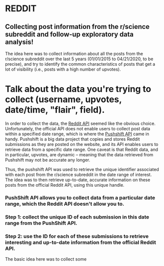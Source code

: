 # REDDIT
## Collecting post information from the r/science subreddit and follow-up exploratory data analysis! 

The idea here was to collect information about all the posts from the r/science subreddit over the last 5 years (01/01/2015 to 04/21/2020, to be precise), and try to identify the common characteristics of posts that get a lot of visibility (i.e., posts with a high number of upvotes).

# Talk about the data you're trying to collect (username, upvotes, date/time, "flair", field).

In order to collect the data, the [Reddit API](https://www.reddit.com/dev/api/) seemed like the obvious choice. Unfortunately, the official API does not enable users to collect post data within a specified date range, which is where the [Pushshift API](https://pushshift.io/api-parameters/) came in handy. Pushshift is a big data project that copies and stores Reddit submissions as they are posted on the website, and its API enables users to retrieve data from a specific date range. One caveat is that Reddit data, and in particular, upvotes, are dynamic – meaning that the data retrieved from Pushshift may not be accurate any longer. 

Thus, the pushshift API was used to retrieve the unique identifier associated with each post from the r/science subreddit in the date range of interest. The idea was to then retrieve up-to-date, accurate information on these posts from the official Reddit API, using this unique handle.

### PushShift API allows you to collect data from a particular date range, which the Reddit API doesn't allow you to. 
### Step 1: collect the unique ID of each submission in this date range from the PushShift API. 
### Step 2: use the ID for each of these submissions to retrieve interesting and up-to-date information from the official Reddit API.

The basic idea here was to collect some 
